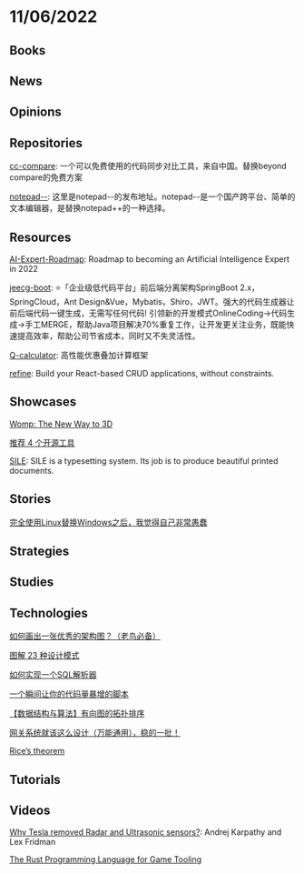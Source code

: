 # 11/06/2022

## Books

## News

## Opinions

## Repositories
[cc-compare](https://gitee.com/cxasm/cc-compare): 一个可以免费使用的代码同步对比工具，来自中国。替换beyond compare的免费方案

[notepad--](https://gitee.com/cxasm/notepad--): 这里是notepad--的发布地址。notepad--是一个国产跨平台、简单的文本编辑器，是替换notepad++的一种选择。

## Resources
[AI-Expert-Roadmap](https://github.com/AMAI-GmbH/AI-Expert-Roadmap): Roadmap to becoming an Artificial Intelligence Expert in 2022

[jeecg-boot](https://github.com/jeecgboot/jeecg-boot): ⭐️「企业级低代码平台」前后端分离架构SpringBoot 2.x，SpringCloud，Ant Design&Vue，Mybatis，Shiro，JWT。强大的代码生成器让前后端代码一键生成，无需写任何代码! 引领新的开发模式OnlineCoding->代码生成->手工MERGE，帮助Java项目解决70%重复工作，让开发更关注业务，既能快速提高效率，帮助公司节省成本，同时又不失灵活性。

[Q-calculator](https://github.com/CyrilFeng/Q-calculator): 高性能优惠叠加计算框架

[refine](https://github.com/refinedev/refine): Build your React-based CRUD applications, without constraints.

## Showcases
[Womp: The New Way to 3D](https://www.womp.com/)

[推荐 4 个开源工具](https://mp.weixin.qq.com/s/DrjUnAuDnadczWPQVpl-jQ)

[SILE](https://sile-typesetter.org/): SILE is a typesetting system. Its job is to produce beautiful printed documents.

## Stories
[完全使用Linux替换Windows之后，我觉得自己非常愚蠢](https://juejin.cn/post/7160969521421877261)

## Strategies

## Studies

## Technologies
[如何画出一张优秀的架构图？（老鸟必备）](https://mp.weixin.qq.com/s/0gghnrdaQgOgRmciSOraGw)

[图解 23 种设计模式](https://mp.weixin.qq.com/s/x9fNVZPea_rHSOT_jnS2BQ)

[如何实现一个SQL解析器](https://mp.weixin.qq.com/s?__biz=MzI4NjY4MTU5Nw==&mid=2247495102&idx=2&sn=50f53b90e52995ec22fbbd3c437295dc&scene=58&subscene=0)

[一个瞬间让你的代码量暴增的脚本](https://juejin.cn/post/7160649931928109092)

[【数据结构与算法】有向图的拓扑排序](https://juejin.cn/post/7161320938716430366)

[网关系统就该这么设计（万能通用），稳的一批！](https://mp.weixin.qq.com/s/vC1e-C9oWGlGFWTSSoD0xA)

[Rice’s theorem](https://tigyog.app/d/L-kx5ozDTpEU/r/rice-s-theorem)

## Tutorials

## Videos
[Why Tesla removed Radar and Ultrasonic sensors?](https://www.youtube.com/watch?v=_W1JBAfV4Io): Andrej Karpathy and Lex Fridman

[The Rust Programming Language for Game Tooling](https://www.youtube.com/watch?v=GtRo-eF8-TE)
